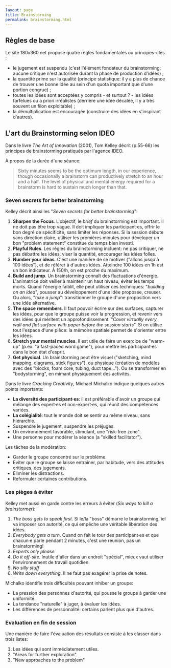 ```yaml
---
layout: page
title: Brainstorming
permalink: brainstorming.html
---
```


## Règles de base

Le site 180x360.net propose quatre règles fondamentales ou principes-clés :

- le jugement est suspendu (c'est l'élément fondateur du brainstorming: aucune critique n'est autorisée durant la phase de production d'idées) ;
- la quantité prime sur la qualité (principe statistique: il y a plus de chance de trouver une bonne idée au sein d'un quota important que d'une portion congrue) ;
- toutes les idées sont acceptées y compris - et surtout ? - les idées farfelues ou a priori irréalistes (derrière une idée décalée, il y a très souvent un filon exploitable) ;
- la démultiplication est encouragée (construire des idées en s'inspirant d'autres).

## L'art du Brainstorming selon IDEO

Dans le livre *The Art of Innovation* (2001), Tom Kelley décrit (p.55-66) les principes de brainstorming pratiqués par l'agence IDEO. 

À propos de la durée d'une séance:

> Sixty minutes seems to be the optimum length, in our experience, though occasionally a brainstorm can productively stretch to an hour and a half. The level of physical and mental energy required for a brainstorm is hard to sustain much longer than that.

### Seven secrets for better brainstorming

Kelley décrit ainsi les "*Seven secrets for better brainstorming*":

1. **Sharpen the Focus**. L'objectif, le *brief* du brainstorming est important. Il ne doit pas être trop vague. Il doit impliquer les participant·es, offrir le bon degré de spécificité, sans limiter les réponses. Si la session débute sans direction claire, utiliser les premières minutes pour déveloper un bon "problem statement" constitue du temps bien investi.
2. **Playful Rules**. Les règles du brainstorming incluent: ne pas critiquer, ne pas débattre les idées, viser la quantité, encourager les idées folles.
3. **Number your ideas**. C'est une manière de se motiver ("allons jusqu'à 100 idées"), et de référer à d'autres idées. Atteindre 100 idées en 1h est un bon indicateur. À 150/h, on est proche du maximum.
4. **Build and jump**. Un brainstorming connaît des fluctuations d'énergie. L'animatrice doit veiller à maintenir un haut niveau, éviter les temps morts. Quand l'énergie faiblit, elle peut utiliser ces techniques: "*building on an idea*", pousser au développement d'une idée proposée, creuser. Ou alors, "*take a jump*": transitionner le groupe d'une proposition vers une idée alternative.
5. **The space remembers**. Il faut pouvoir écrire sur des surfaces, capturer les idées, pour que le groupe puisse voir la progression, et revenir vers des idées qui méritent un approfondissement. "*Cover virtually every wall and flat surface with paper before the session starts*". Si on utilise tout l'espace d'une pièce: la mémoire spatiale permet de s'orienter entre les idées.
6. **Stretch your mental muscles**. Il est utile de faire un exercice de "warm-up" (p.ex. "a fast-paced word game"), pour mettre les participant·es dans le bon état d'esprit.
7. **Get physical**. Un brainstorming peut être visuel ("sketching, mind mapping, diagrams, stick figures"), ou physique (création de modèles avec des "blocks, foam core, tubing, duct tape..."). Ou se transformer en "bodystorming", en mimant physiquement des activités.

Dans le livre *Cracking Creativity*, Michael Michalko indique quelques autres points importants:

- **La diversité des participant·es**: il est préférable d'avoir un groupe qui mélange des expert·es et non-expert·es, qui réunit des compétences variées.
- **La colégialité**: tout le monde doit se sentir au même niveau, sans hiérarchie.
- Suspendre le jugement, suspendre les préjugés.
- Un environnement favorable, stimulant, une "risk-free zone".
- Une personne pour modérer la séance (a "skilled facilitator").

Les tâches de la modération:

- Garder le groupe concentré sur le problème.
- Eviter que le groupe se laisse entraîner, par habitude, vers des attitudes critiques, des jugements.
- Eliminer les distractions.
- Reformuler certaines contributions.

### Les pièges à éviter

Kelley met aussi en garde contre les erreurs à éviter (*Six ways to kill a brainstormer*):

1. *The boss gets to speak first*. Si le/la "boss" démarre le brainstorming, iel va imposer son autorité, ce qui empêche une véritable libération des idées.
2. *Everybody gets a turn*. Quand on fait le tour des participant·es et que chacun·e parle pendant 2 minutes, c'est une réunion, pas un brainstorming!
3. *Experts only please*
4. *Do it off-site*. Inutile d'aller dans un endroit "spécial", mieux vaut utiliser l'environnement de travail quotidien.
5. *No silly stuff*
6. *Write down everything*. Il ne faut pas exagérer la prise de notes.

Michalko identifie trois difficultés pouvant inhiber un groupe:

- La pression des personnes d'autorité, qui pousse le groupe à garder une uniformité.
- La tendance "naturelle" à juger, à évaluer les idées.
- Les différences de personnalité: certains parlent plus que d'autres.

### Evaluation en fin de session

Une manière de faire l'évaluation des résultats consiste à les classer dans trois listes:

1. Les idées qui sont immédiatement utiles.
2. "Areas for further exploration"
3. "New approaches to the problem"